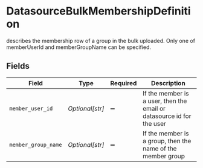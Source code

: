 # DatasourceBulkMembershipDefinition

describes the membership row of a group in the bulk uploaded. Only one of memberUserId and memberGroupName can be specified.


## Fields

| Field                                                                 | Type                                                                  | Required                                                              | Description                                                           |
| --------------------------------------------------------------------- | --------------------------------------------------------------------- | --------------------------------------------------------------------- | --------------------------------------------------------------------- |
| `member_user_id`                                                      | *Optional[str]*                                                       | :heavy_minus_sign:                                                    | If the member is a user, then the email or datasource id for the user |
| `member_group_name`                                                   | *Optional[str]*                                                       | :heavy_minus_sign:                                                    | If the member is a group, then the name of the member group           |